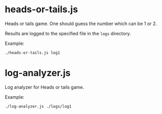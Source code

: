 # heads-or-tails.js

Heads or tails game.
One should guess the number which can be 1 or 2.

Results are logged to the specified file in the `logs` directory.

Example:

`./heads-or-tails.js log1`

# log-analyzer.js

Log analyzer for Heads or tails game.

Example:

`./log-analyzer.js ./logs/log1`
